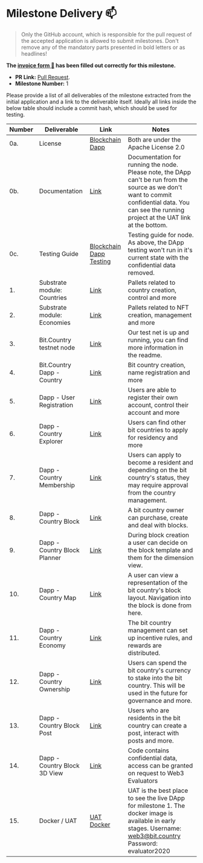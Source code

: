 # Milestone Delivery :mailbox:

> Only the GitHub account, which is responsible for the pull request of the accepted application is allowed to submit milestones. Don't remove any of the mandatory parts presented in bold letters or as headlines!

**The [invoice form :pencil:](https://forms.gle/8Wx7nxtq8fKrsuEz8) has been filled out correctly for this milestone.**  

* **PR Link:** [Pull Request](https://github.com/w3f/Open-Grants-Program/pull/78). 
* **Milestone Number:** 1

Please provide a list of all deliverables of the milestone extracted from the initial application and a link to the deliverable itself. Ideally all links inside the below table should include a commit hash, which should be used for testing.

| Number | Deliverable | Link | Notes |
| ------------- | ------------- | ------------- |------------- |
| 0a. | License | [Blockchain](https://github.com/bit-country/Bit-Country-Blockchain/blob/master/LICENSE) [Dapp](https://github.com/bit-country/Bit-Country-Dapp/blob/master/LICENSE) | Both are under the Apache License 2.0 |
| 0b. | Documentation | [Link](https://github.com/bit-country/Bit-Country-Blockchain/blob/master/README.md) | Documentation for running the node. Please note, the DApp can't be run from the source as we don't want to commit confidential data. You can see the running project at the UAT link at the bottom. |
| 0c. | Testing Guide | [Blockchain](https://github.com/bit-country/Bit-Country-Blockchain/blob/master/README.md) [Dapp Testing](https://github.com/bit-country/Bit-Country-Dapp/blob/master/ci/README.md) | Testing guide for node. As above, the DApp testing won't run in it's current state with the confidential data removed. |
| 1. | Substrate module: Countries | [Link](https://github.com/bit-country/Bit-Country-Blockchain/tree/master/pallets) | Pallets related to country creation, control and more |
| 2. | Substrate module: Economies | [Link](https://github.com/bit-country/Bit-Country-Blockchain/tree/master/pallets) | Pallets related to NFT creation, management and more |
| 3. | Bit.Country testnet node | [Link](https://github.com/bit-country/Bit-Country-Blockchain/) | Our test net is up and running, you can find more information in the readme. |
| 4. | Bit.Country Dapp - Country | [Link](https://github.com/bit-country/Bit-Country-Dapp/commit/017d220546513d34aaa583eaf1a4bef6855ec0ef) | Bit country creation, name registration and more |
| 5. | Dapp - User Registration | [Link](https://github.com/bit-country/Bit-Country-Dapp/commit/017d220546513d34aaa583eaf1a4bef6855ec0ef) | Users are able to register their own account, control their account and more |
| 6. | Dapp - Country Explorer | [Link](https://github.com/bit-country/Bit-Country-Dapp/commit/017d220546513d34aaa583eaf1a4bef6855ec0ef) | Users can find other bit countries to apply for residency and more |
| 7. | Dapp - Country Membership | [Link](https://github.com/bit-country/Bit-Country-Dapp/commit/017d220546513d34aaa583eaf1a4bef6855ec0ef) | Users can apply to become a resident and depending on the bit country's status, they may require approval from the country management. |
| 8. | Dapp - Country Block | [Link](https://github.com/bit-country/Bit-Country-Dapp/commit/017d220546513d34aaa583eaf1a4bef6855ec0ef) | A bit country owner can purchase, create and deal with blocks. |
| 9. | Dapp - Country Block Planner | [Link](https://github.com/bit-country/Bit-Country-Dapp/commit/017d220546513d34aaa583eaf1a4bef6855ec0ef) | During block creation a user can decide on the block template and them for the dimension view. |
| 10. | Dapp - Country Map | [Link](https://github.com/bit-country/Bit-Country-Dapp/commit/017d220546513d34aaa583eaf1a4bef6855ec0ef) | A user can view a representation of the bit country's block layout. Navigation into the block is done from here. |
| 11. | Dapp - Country Economy | [Link](https://github.com/bit-country/Bit-Country-Dapp/commit/017d220546513d34aaa583eaf1a4bef6855ec0ef) | The bit country management can set up incentive rules, and rewards are distributed. |
| 12. | Dapp - Country Ownership | [Link](https://github.com/bit-country/Bit-Country-Dapp/commit/017d220546513d34aaa583eaf1a4bef6855ec0ef) | Users can spend the bit country's currency to stake into the bit country. This will be used in the future for governance and more. |
| 13. | Dapp - Country Block Post | [Link](https://github.com/bit-country/Bit-Country-Dapp/commit/017d220546513d34aaa583eaf1a4bef6855ec0ef) | Users who are residents in the bit country can create a post, interact with posts and more. |
| 14. | Dapp - Country Block 3D View | [Link](https://github.com/bit-country/Bit-Country-Dapp) | Code contains confidential data, access can be granted on request to Web3 Evaluators | Dimension viewer for the view behind the timeline. Users are able to walk around and perform basic activities. More features to come. |
| 15. | Docker / UAT | [UAT](http://uat.bit.country/) [Docker](https://github.com/bit-country/Bit-Country-Dapp/blob/master/README.md#docker-image) | UAT is the best place to see the live DApp for milestone 1. The docker image is available in early stages. Username: web3@bit.country Password: evaluator2020 |
